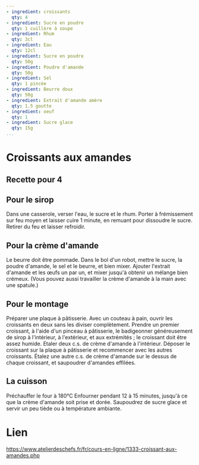 ```yaml
---
- ingredient: croissants
  qty: 4
- ingredient: Sucre en poudre
  qty: 1 cuillère à soupe
- ingredient: Rhum
  qty: 3cl
- ingredient: Eau 
  qty: 12cl
- ingredient: Sucre en poudre 
  qty: 50g
- ingredient: Poudre d'amande
  qty: 50g
- ingredient: Sel
  qty: 1 pincée
- ingredient: Beurre doux
  qty: 50g
- ingredient: Extrait d'amande amère
  qty: 1.5 goutte
- ingredient: oeuf
  qty: 1
- ingredient: Sucre glace
  qty: 15g
...
```


# Croissants aux amandes

## Recette pour 4

## Pour le sirop

Dans une casserole, verser l'eau, le sucre et le rhum. Porter à frémissement sur feu moyen et laisser cuire 1 minute, en remuant pour dissoudre le sucre. Retirer du feu et laisser refroidir.

## Pour la crème d'amande

Le beurre doit être pommade.
Dans le bol d'un robot, mettre le sucre, la poudre d'amande, le sel et le beurre, et bien mixer.
Ajouter l'extrait d'amande et les œufs un par un, et mixer jusqu'à obtenir un mélange bien crémeux. (Vous pouvez aussi travailler la crème d'amande à la main avec une spatule.)

## Pour le montage

Préparer une plaque à pâtisserie.
Avec un couteau à pain, ouvrir les croissants en deux sans les diviser complètement.
Prendre un premier croissant, à l'aide d'un pinceau à pâtisserie, le badigeonner généreusement de sirop à l'intérieur, à l'extérieur, et aux extrémités ; le croissant doit être assez humide.
Etaler deux c.s. de crème d'amande à l'intérieur. Déposer le croissant sur la plaque à pâtisserie et recommencer avec les autres croissants.
Étalez une autre c.s. de crème d'amande sur le dessus de chaque croissant, et saupoudrer d'amandes effilées.
## La cuisson

Préchauffer le four à 180°C
Enfourner pendant 12 à 15 minutes, jusqu'à ce que la crème d'amande soit prise et dorée.
Saupoudrez de sucre glace et servir un peu tiède ou à température ambiante.


# Lien
https://www.atelierdeschefs.fr/fr/cours-en-ligne/1333-croissant-aux-amandes.php


